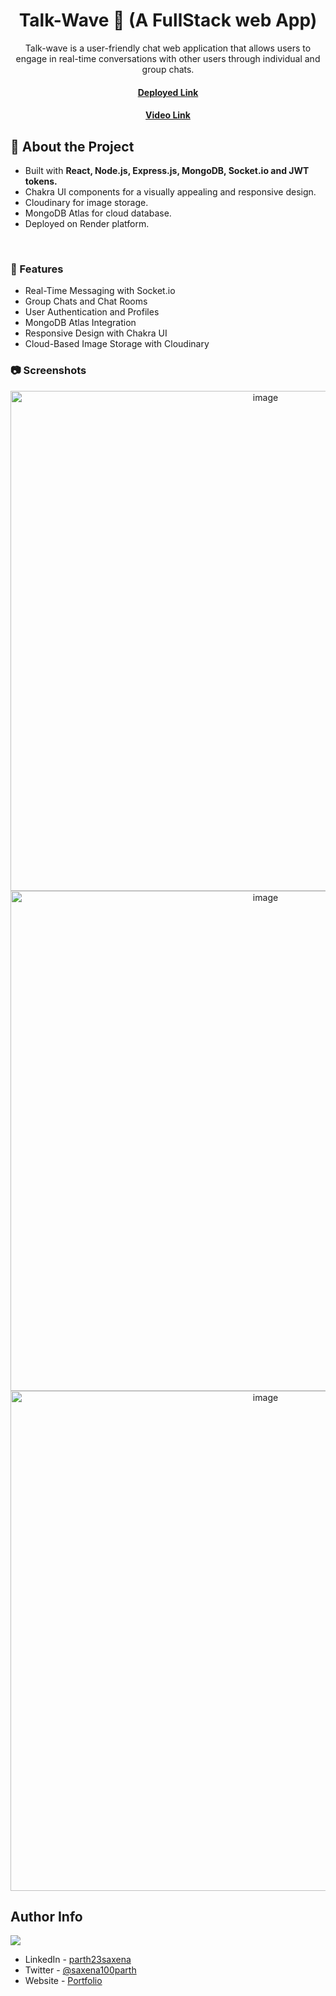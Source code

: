 <div align='center'>
  
<h1>Talk-Wave 🌊 (A  FullStack web App)</h1>

<p>Talk-wave is a user-friendly chat web application that allows users to engage in real-time conversations with other users through individual and group chats.</p>

<h4> <a href=https://talk-wave-by-parth.onrender.com/>Deployed Link</a> </h4>
<h4> <a href=https://clipchamp.com/watch/9dxXFNlhdGK>Video Link</a> </h4>

</div>

## :star2: About the Project

<ul>
  <li>Built with <strong > React, Node.js, Express.js, MongoDB, Socket.io and JWT tokens. </strong></li>
   <li>Chakra UI components for a visually appealing and responsive design.</li>
   <li>Cloudinary for image storage.</li>
   <li>MongoDB Atlas for cloud database.</li>
   <li>Deployed on Render platform.</li>
</ul>
<br>

### :dart: Features

<ul>
  <li>Real-Time Messaging with Socket.io</li>
  <li> Group Chats and Chat Rooms</li>
  <li> User Authentication and Profiles</li>
  <li> MongoDB Atlas Integration</li>
  <li> Responsive Design with Chakra UI</li>
  <li> Cloud-Based Image Storage with Cloudinary</li>
</ul>


### :camera: Screenshots
<div align="center"> <a href="https://talk-wave-by-parth.onrender.com/"><img src="https://github.com/jamesqquick/read-me-template/assets/87128985/20eaf573-a10a-4158-abe1-419d80ace12d" alt='image' width='800'/></a> </div>
<div align="center"> <a href="https://talk-wave-by-parth.onrender.com/"><img src="https://github.com/jamesqquick/read-me-template/assets/87128985/d36d721f-b218-4bc7-90be-639f7483b0e8" alt='image' width='800'/></a> </div>
<div align="center"> <a href="https://talk-wave-by-parth.onrender.com/"><img src="https://github.com/jamesqquick/read-me-template/assets/87128985/3323fe32-e79d-438d-adb5-6aab2bdc204a" alt='image' width='800'/></a> </div>

## Author Info

<a href="https://github.com/saxena100parth/Talk-Wave/graphs/contributors"> <img src="https://contrib.rocks/image?repo=Louis3797/awesome-readme-template" /> </a>

- LinkedIn - [parth23saxena](https://www.linkedin.com/in/parth23saxena/)
- Twitter - [@saxena100parth](https://twitter.com/saxena100parth)
- Website - [Portfolio](https://saxena100parth.github.io/Portfolio/index.html)
